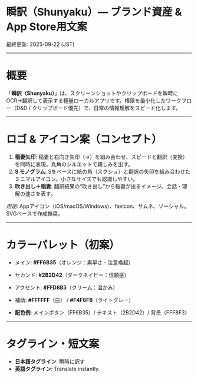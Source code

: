 # 瞬訳（Shunyaku）— ブランド資産 & App Store用文案

最終更新: 2025-09-22 (JST)

---

# 概要
「**瞬訳（Shunyaku）**」は、スクリーンショットやクリップボードを瞬時にOCR→翻訳して表示する軽量ローカルアプリです。権限を最小化したワークフロー（D&D / クリップボード優先）で、日常の情報理解をスピード化します。

---

# ロゴ & アイコン案（コンセプト）
1. **稲妻矢印**: 稲妻と右向き矢印（→）を組み合わせ、スピードと翻訳（変換）を同時に表現。丸角のシルエットで親しみを出す。
2. **S モノグラム**: Sをベースに紙の角（スクショ）と翻訳の矢印を組み合わせたミニマルアイコン。小さなサイズでも認識しやすい。
3. **吹き出し＋稲妻**: 翻訳結果の“吹き出し”から稲妻が出るイメージ。会話・理解の速さを表す。

_用途_: Appアイコン（iOS/macOS/Windows）、favicon、サムネ、ソーシャル。SVGベースで作成推奨。

---

# カラーパレット（初案）
- メイン: **#FF6B35**（オレンジ：素早さ・注意喚起）
- セカンド: **#2B2D42**（ダークネイビー：信頼感）
- アクセント: **#FFD8B5**（クリーム：温かみ）
- 補助: **#FFFFFF**（白） / **#F4F6F8**（ライトグレー）

- **配色例**: メインボタン（FF6B35）/ テキスト（2B2D42）/ 背景（FFF8F3）

---

# タグライン・短文案
- **日本語タグライン**: 瞬時に訳す
- **英語タグライン**: Translate instantly.

